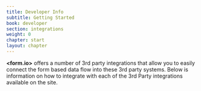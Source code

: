 ```yaml
---
title: Developer Info
subtitle: Getting Started
book: developer
section: integrations
weight: 0
chapter: start
layout: chapter
---
```

**&lt;<span class="text-primary">form</span>.<span class="text-secondary">io</span>&gt;** offers a number of 3rd party integrations that allow you to easily connect the form based data flow into these 3rd party systems. Below is information on how to integrate with each of the 3rd Party integrations available on the site.

